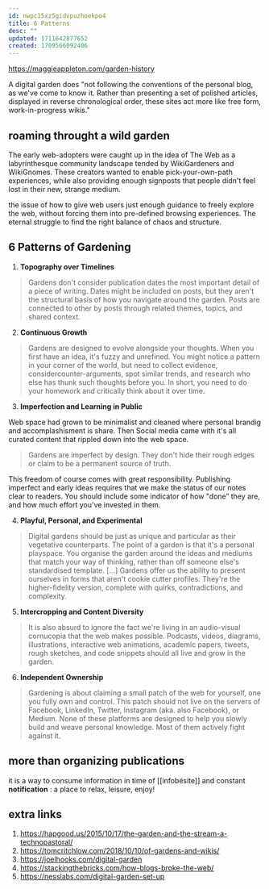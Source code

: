 ```yaml
---
id: nwpc15xz5gidvpuzhoekpo4
title: 6 Patterns
desc: ""
updated: 1711642877652
created: 1709566092406
---
```


https://maggieappleton.com/garden-history

A digital garden does "not following the conventions of the personal blog, as
we've come to know it. Rather than presenting a set of polished articles,
displayed in reverse chronological order, these sites act more like free form,
work-in-progress wikis."

## roaming throught a wild garden

The early web-adopters were caught up in the idea of The Web as a
labyrinthesque community landscape tended by WikiGardeners and WikiGnomes.
These creators wanted to enable pick-your-own-path experiences, while
also providing enough signposts that people didn't feel lost in their
new, strange medium.

the issue of how to give web users just enough guidance to freely explore the
web, without forcing them into pre-defined browsing experiences. The eternal
struggle to find the right balance of chaos and structure.

## 6 Patterns of Gardening

1. **Topography over Timelines**

> Gardens don't consider publication dates the most important detail of a
> piece of writing. Dates might be included on posts, but they aren't the
> structural basis of how you navigate around the garden. Posts are connected
> to other by posts through related themes, topics, and shared context.

2. **Continuous Growth**

> Gardens are designed to evolve alongside your thoughts. When you first have
> an idea, it's fuzzy and unrefined. You might notice a pattern in your
> corner of the world, but need to collect evidence, considercounter-arguments,
> spot similar trends, and research who else has thunk such thoughts before
> you. In short, you need to do your homework and critically think about it
> over time.

3. **Imperfection and Learning in Public**

Web space had grown to be minimalist and cleaned where personal brandig and
accomplashisment is share. Then Social media came with it's all curated
content that rippled down into the web space.

> Gardens are imperfect by design. They don't hide their rough edges or
> claim to be a permanent source of truth.

This freedom of course comes with great responsibility. Publishing imperfect
and early ideas requires that we make the status of our notes clear to
readers. You should include some indicator of how "done” they are, and how
much effort you've invested in them.

4. **Playful, Personal, and Experimental**

> Digital gardens should be just as unique and particular as their
> vegetative counterparts. The point of a garden is that it's a personal
> playspace. You organise the garden around the ideas and mediums that match
> your way of thinking, rather than off someone else's standardised template.
> [...] Gardens offer us the ability to present ourselves in forms that aren't
> cookie cutter profiles. They're the higher-fidelity version, complete with
> quirks, contradictions, and complexity.

5. **Intercropping and Content Diversity**

> It is also absurd to ignore the fact we're living in an audio-visual
> cornucopia that the web makes possible. Podcasts, videos, diagrams,
> illustrations, interactive web animations, academic papers, tweets, rough
> sketches, and code snippets should all live and grow in the garden.

6. **Independent Ownership**

> Gardening is about claiming a small patch of the web for yourself, one you
> fully own and control. This patch should not live on the servers of Facebook,
> LinkedIn, Twitter, Instagram (aka. also Facebook), or Medium. None of these
> platforms are designed to help you slowly build and weave personal knowledge.
> Most of them actively fight against it.

## more than organizing publications

it is a way to consume information in time of [[infobésite]] and constant
**notification** : a place to relax, leisure, enjoy!

## extra links

1. https://hapgood.us/2015/10/17/the-garden-and-the-stream-a-technopastoral/
2. https://tomcritchlow.com/2018/10/10/of-gardens-and-wikis/
3. https://joelhooks.com/digital-garden
4. https://stackingthebricks.com/how-blogs-broke-the-web/
5. https://nesslabs.com/digital-garden-set-up
